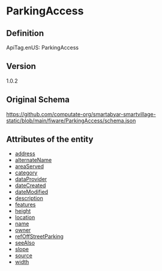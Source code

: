 # ParkingAccess

## Definition
ApiTag.enUS: ParkingAccess

## Version
1.0.2

## Original Schema
https://github.com/computate-org/smartabyar-smartvillage-static/blob/main/fiware/ParkingAccess/schema.json

## Attributes of the entity

- [address](https://github.com/computate-org/smartabyar-smartvillage-static/blob/main/fiware/ParkingAccess/attributes/address.md)
- [alternateName](https://github.com/computate-org/smartabyar-smartvillage-static/blob/main/fiware/ParkingAccess/attributes/alternateName.md)
- [areaServed](https://github.com/computate-org/smartabyar-smartvillage-static/blob/main/fiware/ParkingAccess/attributes/areaServed.md)
- [category](https://github.com/computate-org/smartabyar-smartvillage-static/blob/main/fiware/ParkingAccess/attributes/category.md)
- [dataProvider](https://github.com/computate-org/smartabyar-smartvillage-static/blob/main/fiware/ParkingAccess/attributes/dataProvider.md)
- [dateCreated](https://github.com/computate-org/smartabyar-smartvillage-static/blob/main/fiware/ParkingAccess/attributes/dateCreated.md)
- [dateModified](https://github.com/computate-org/smartabyar-smartvillage-static/blob/main/fiware/ParkingAccess/attributes/dateModified.md)
- [description](https://github.com/computate-org/smartabyar-smartvillage-static/blob/main/fiware/ParkingAccess/attributes/description.md)
- [features](https://github.com/computate-org/smartabyar-smartvillage-static/blob/main/fiware/ParkingAccess/attributes/features.md)
- [height](https://github.com/computate-org/smartabyar-smartvillage-static/blob/main/fiware/ParkingAccess/attributes/height.md)
- [location](https://github.com/computate-org/smartabyar-smartvillage-static/blob/main/fiware/ParkingAccess/attributes/location.md)
- [name](https://github.com/computate-org/smartabyar-smartvillage-static/blob/main/fiware/ParkingAccess/attributes/name.md)
- [owner](https://github.com/computate-org/smartabyar-smartvillage-static/blob/main/fiware/ParkingAccess/attributes/owner.md)
- [refOffStreetParking](https://github.com/computate-org/smartabyar-smartvillage-static/blob/main/fiware/ParkingAccess/attributes/refOffStreetParking.md)
- [seeAlso](https://github.com/computate-org/smartabyar-smartvillage-static/blob/main/fiware/ParkingAccess/attributes/seeAlso.md)
- [slope](https://github.com/computate-org/smartabyar-smartvillage-static/blob/main/fiware/ParkingAccess/attributes/slope.md)
- [source](https://github.com/computate-org/smartabyar-smartvillage-static/blob/main/fiware/ParkingAccess/attributes/source.md)
- [width](https://github.com/computate-org/smartabyar-smartvillage-static/blob/main/fiware/ParkingAccess/attributes/width.md)
